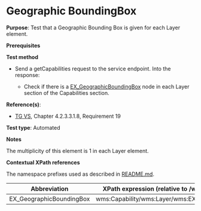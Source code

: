 # Geographic BoundingBox

**Purpose**: Test that a Geographic Bounding Box is given for each Layer element.

**Prerequisites**

**Test method**

* Send a getCapabilities request to the service endpoint. Into the response:

  * Check if there is a [EX_GeographicBoundingBox](#EX_GeographicBoundingBox) node in each Layer section of the Capabilities section.

**Reference(s)**:
* [TG VS](./README.md#ref_TG_VS), Chapter 4.2.3.3.1.8, Requirement 19

**Test type**: Automated

**Notes**

The multiplicity of this element is 1 in each Layer element.

**Contextual XPath references**

The namespace prefixes used as described in [README.md](./README.md#namespaces).

Abbreviation                                               |  XPath expression (relative to /wms:WMS_Capabilities)
---------------------------------------------------------- | -------------------------------------------------------------------------
EX_GeographicBoundingBox <a name="EX_GeographicBoundingBox"></a> | wms:Capability/wms:Layer/wms:EX_GeographicBoundingBox